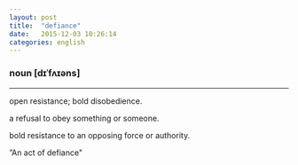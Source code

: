 ```yaml
---
layout: post
title:  "defiance"
date:   2015-12-03 10:26:14
categories: english
---
```

### noun [dɪˈfʌɪəns]
-----------

open resistance; bold disobedience.

a refusal to obey something or someone.

bold resistance to an opposing force or authority.

”An act of defiance"